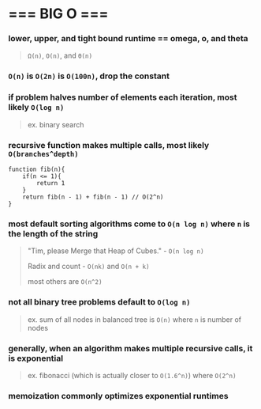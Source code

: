 # === BIG O ===

### lower, upper, and tight bound runtime == omega, o, and theta
> `Ω(n)`, `O(n)`, and `Θ(n)`

### `O(n)` is `O(2n)` is `O(100n)`, drop the constant

### if problem halves number of elements each iteration, most likely `O(log n)`
> ex. binary search

### recursive function makes multiple calls, most likely `O(branches^depth)`

```
function fib(n){
    if(n <= 1){
        return 1
    }
    return fib(n - 1) + fib(n - 1) // O(2^n)
}
```

### most default sorting algorithms come to `O(n log n)` where `n` is the length of the string

> "Tim, please Merge that Heap of Cubes." - `O(n log n)`
>
> Radix and count - `O(nk)` and `O(n + k)`
>
> most others are `O(n^2)`

### not all binary tree problems default to `O(log n)`
> ex. sum of all nodes in balanced tree is `O(n)` where `n` is number of nodes

### generally, when an algorithm makes multiple recursive calls, it is exponential
> ex. fibonacci (which is actually closer to `O(1.6^n)`) where `O(2^n)`

### memoization commonly optimizes exponential runtimes
